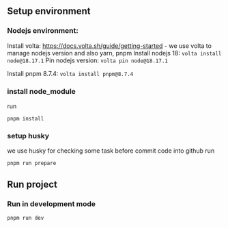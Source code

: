 ## Setup environment
### Nodejs environment:
Install volta: https://docs.volta.sh/guide/getting-started - we use volta to manage nodejs version and also yarn, pnpm
Install nodejs 18: `volta install node@18.17.1`
Pin nodejs version: `volta pin node@18.17.1`

Install pnpm 8.7.4: `volta install pnpm@8.7.4`
### install node_module
run
```
pnpm install
```

### setup husky
we use husky for checking some task before commit code into github
run
```
pnpm run prepare
```

## Run project

### Run in development mode
```
pnpm run dev
```
